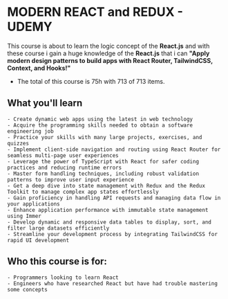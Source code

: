 # MODERN REACT and REDUX - UDEMY

This course is about to learn the logic concept of the **React.js** and with these course i gain a huge knowledge of the **React.js** that i can **"Apply modern design patterns to build apps with React Router, TailwindCSS, Context, and Hooks!"**

+ The total of this course is 75h with 713 of 713 items.

    
## **What you'll learn**

    - Create dynamic web apps using the latest in web technology
    - Acquire the programming skills needed to obtain a software engineering job
    - Practice your skills with many large projects, exercises, and quizzes
    - Implement client-side navigation and routing using React Router for seamless multi-page user experiences
    - Leverage the power of TypeScript with React for safer coding practices and reducing runtime errors
    - Master form handling techniques, including robust validation patterns to improve user input experience
    - Get a deep dive into state management with Redux and the Redux Toolkit to manage complex app states effortlessly
    - Gain proficiency in handling API requests and managing data flow in your applications
    - Enhance application performance with immutable state management using Immer
    - Develop dynamic and responsive data tables to display, sort, and filter large datasets efficiently
    - Streamline your development process by integrating TailwindCSS for rapid UI development


## **Who this course is for:**

    - Programmers looking to learn React
    - Engineers who have researched React but have had trouble mastering some concepts